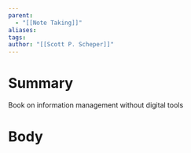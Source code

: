 ```yaml
---
parent:
  - "[[Note Taking]]"
aliases: 
tags: 
author: "[[Scott P. Scheper]]"
---
```

# Summary 
Book on information management without digital tools
# Body

